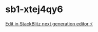 # sb1-xtej4qy6

[Edit in StackBlitz next generation editor ⚡️](https://stackblitz.com/~/github.com/101john/sb1-xtej4qy6)